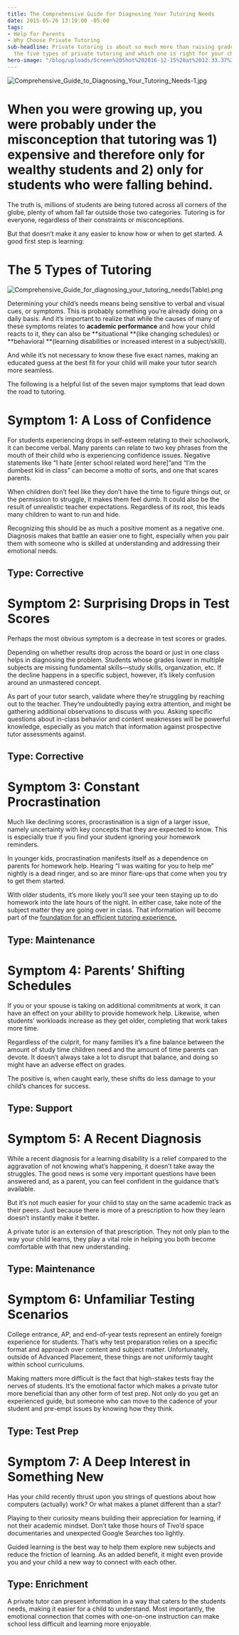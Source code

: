 ```yaml
---
title: The Comprehensive Guide For Diagnosing Your Tutoring Needs
date: 2015-05-26 13:19:00 -05:00
tags:
- Help for Parents
- Why Choose Private Tutoring
sub-headline: Private tutoring is about so much more than raising grades. Find out
  the five types of private tutoring and which one is right for your child.
hero-image: "/blog/uploads/Screen%20Shot%202016-12-15%20at%2012.33.37%20PM%20(1).png"
---
```


![Comprehensive_Guide_to_Diagnosing_Your_Tutoring_Needs-1.jpg](/blog/uploads/Comprehensive_Guide_to_Diagnosing_Your_Tutoring_Needs-1.jpg)

# When you were growing up, you were probably under the misconception that tutoring was 1) expensive and therefore only for wealthy students and 2) only for students who were falling behind.

The truth is, millions of students are being tutored across all corners of the globe, plenty of whom fall far outside those two categories. Tutoring is for everyone, regardless of their constraints or misconceptions.

But that doesn’t make it any easier to know how or when to get started. A good first step is learning:

# The 5 Types of Tutoring

![Comprehensive_Guide_for_diagnosing_your_tutoring_needs(Table).png](/blog/uploads/Comprehensive_Guide_for_diagnosing_your_tutoring_needs(Table).png)

Determining your child’s needs means being sensitive to verbal and visual cues, or symptoms. This is probably something you’re already doing on a daily basis. And it’s important to realize that while the causes of many of these symptoms relates to **academic performance** and how your child reacts to it, they can also be **situational **(like changing schedules) or **behavioral **(learning disabilities or increased interest in a subject/skill).

And while it’s not necessary to know these five exact names, making an educated guess at the best fit for your child will make your tutor search more seamless.

The following is a helpful list of the seven major symptoms that lead down the road to tutoring.

# Symptom 1: A Loss of Confidence

For students experiencing drops in self-esteem relating to their schoolwork, it can become verbal. Many parents can relate to two key phrases from the mouth of their child who is experiencing confidence issues. Negative statements like “I hate [enter school related word here]”and “I’m the dumbest kid in class” can become a motto of sorts, and one that scares parents.

When children don’t feel like they don’t have the time to figure things out, or the permission to struggle, it makes them feel dumb. It could also be the result of unrealistic teacher expectations. Regardless of its root, this leads many children to want to run and hide.

Recognizing this should be as much a positive moment as a negative one. Diagnosis makes that battle an easier one to fight, especially when you pair them with someone who is skilled at understanding and addressing their emotional needs.

## Type: Corrective

# Symptom 2: Surprising Drops in Test Scores

Perhaps the most obvious symptom is a decrease in test scores or grades.

Depending on whether results drop across the board or just in one class helps in diagnosing the problem. Students whose grades lower in multiple subjects are missing fundamental skills—study skills, organization, etc. If the decline happens in a specific subject, however, it’s likely confusion around an unmastered concept.

As part of your tutor search, validate where they’re struggling by reaching out to the teacher. They’re undoubtedly paying extra attention, and might be gathering additional observations to discuss with you. Asking specific questions about in-class behavior and content weaknesses will be powerful knowledge, especially as you match that information against prospective tutor assessments against.

## Type: Corrective

# Symptom 3: Constant Procrastination

Much like declining scores, procrastination is a sign of a larger issue, namely uncertainty with key concepts that they are expected to know. This is especially true if you find your student ignoring your homework reminders.

In younger kids, procrastination manifests itself as a dependence on parents for homework help. Hearing “I was waiting for you to help me” nightly is a dead ringer, and so are minor flare-ups that come when you try to get them started.

With older students, it’s more likely you’ll see your teen staying up to do homework into the late hours of the night. In either case, take note of the subject matter they are going over in class. That information will become part of the [foundation for an efficient tutoring experience.](https://www.wyzant.com/blog/6_things_every_parent_should_know_about_private_tutoring)

## Type: Maintenance

# Symptom 4: Parents’ Shifting Schedules

If you or your spouse is taking on additional commitments at work, it can have an effect on your ability to provide homework help. Likewise, when students’ workloads increase as they get older, completing that work takes more time.

Regardless of the culprit, for many families it’s a fine balance between the amount of study time children need and the amount of time parents can devote. It doesn’t always take a lot to disrupt that balance, and doing so might have an adverse effect on grades.

The positive is, when caught early, these shifts do less damage to your child’s chances for success.

## Type: Support

# Symptom 5: A Recent Diagnosis

While a recent diagnosis for a learning disability is a relief compared to the aggravation of not knowing what’s happening, it doesn’t take away the struggles. The good news is some very important questions have been answered and, as a parent, you can feel confident in the guidance that’s available.

But it’s not much easier for your child to stay on the same academic track as their peers. Just because there is more of a prescription to how they learn doesn’t instantly make it better.

A private tutor is an extension of that prescription. They not only plan to the way your child learns, they play a vital role in helping you both become comfortable with that new understanding.

## Type: Maintenance

# Symptom 6: Unfamiliar Testing Scenarios

College entrance, AP, and end-of-year tests represent an entirely foreign experience for students. That’s why test preparation relies on a specific format and approach over content and subject matter. Unfortunately, outside of Advanced Placement, these things are not uniformly taught within school curriculums.

Making matters more difficult is the fact that high-stakes tests fray the nerves of students. It’s the emotional factor which makes a private tutor more beneficial than any other form of test prep. Not only do you get an experienced guide, but someone who can move to the cadence of your student and pre-empt issues by knowing how they think.

## Type: Test Prep

# Symptom 7: A Deep Interest in Something New

Has your child recently thrust upon you strings of questions about how computers (actually) work? Or what makes a planet different than a star?

Playing to their curiosity means building their appreciation for learning, if not their academic mindset. Don’t take those hours of Tivo’d space documentaries and unexpected Google Searches too lightly.

Guided learning is the best way to help them explore new subjects and reduce the friction of learning. As an added benefit, it might even provide you and your child a new way to connect with each other.

## Type: Enrichment

A private tutor can present information in a way that caters to the students needs, making it easier for a child to understand. Most importantly, the emotional connection that comes with one-on-one instruction can make school less difficult and learning more enjoyable.